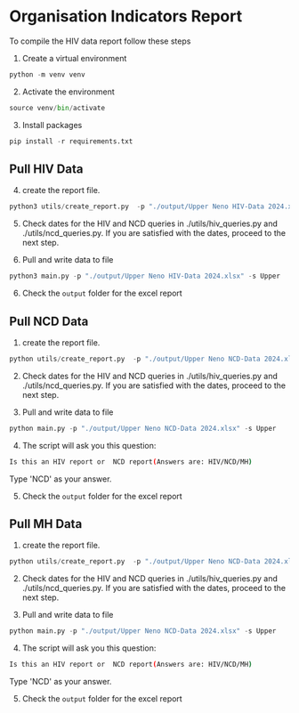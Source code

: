 # Organisation Indicators Report

To compile the HIV data report follow these steps

1. Create a virtual environment

```python
python -m venv venv
```

2. Activate the environment

```python
source venv/bin/activate
```

3. Install packages

```python
pip install -r requirements.txt
```

## Pull HIV Data 
4. create the report file.

```python
python3 utils/create_report.py  -p "./output/Upper Neno HIV-Data 2024.xlsx" -s Upper -t HIV
```

5. Check dates for the HIV and NCD queries in ./utils/hiv_queries.py and ./utils/ncd_queries.py. If you are satisfied with the dates, proceed to the next step.

6. Pull and write data to file

```python
python3 main.py -p "./output/Upper Neno HIV-Data 2024.xlsx" -s Upper
```

6. Check the `output` folder for the excel report

## Pull NCD Data 
1. create the report file.

```python
python utils/create_report.py  -p "./output/Upper Neno NCD-Data 2024.xlsx" -s Upper -t NCD
```

2. Check dates for the HIV and NCD queries in ./utils/hiv_queries.py and ./utils/ncd_queries.py. If you are satisfied with the dates, proceed to the next step.

3. Pull and write data to file

```python
python main.py -p "./output/Upper Neno NCD-Data 2024.xlsx" -s Upper
```

4. The script will ask you this question:

```bash
Is this an HIV report or  NCD report(Answers are: HIV/NCD/MH)
```

Type 'NCD' as your answer.

5. Check the `output` folder for the excel report

## Pull MH Data 
1. create the report file.

```python
python utils/create_report.py  -p "./output/Upper Neno NCD-Data 2024.xlsx" -s Upper -t NCD
```

2. Check dates for the HIV and NCD queries in ./utils/hiv_queries.py and ./utils/ncd_queries.py. If you are satisfied with the dates, proceed to the next step.

3. Pull and write data to file

```python
python main.py -p "./output/Upper Neno NCD-Data 2024.xlsx" -s Upper
```

4. The script will ask you this question:

```bash
Is this an HIV report or  NCD report(Answers are: HIV/NCD/MH)
```

Type 'NCD' as your answer.

5. Check the `output` folder for the excel report
